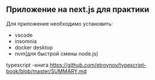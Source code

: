 ## Приложение на next.js для практики

Для приложение необходимо установить:

- vscode
- insomnia
- docker desktop
- nvm(для быстрой смены node.js)

typescript
-книга https://github.com/etroynov/typescript-book/blob/master/SUMMARY.md
